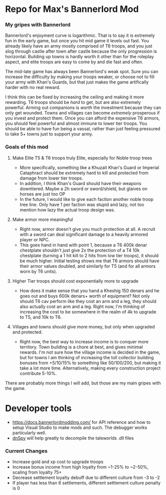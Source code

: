 # Repo for Max's Bannerlord Mod

### My gripes with Bannerlord

Bannerlord's enjoyment curve is logarithmic. That is to say it is extremely fun in the early game, but once you hit mid game it levels out fast. You already likely have an army mostly comprised of T6 troops, and you just slog through castle after town after castle because the only progression is horizontal. Building up towns is hardly worth it other than for the roleplay aspect, and elite troops are easy to come by and die fast and often.

The mid-late game has always been Bannerlord's weak spot. Sure you can increase the difficulty by making your troops weaker, or choose not to fill your army with Khan's Guards, but that just makes the game artifically harder with no real reward.

I think this can be fixed by increasing the ceiling and making it more rewarding. T6 troops should be *hard* to get, but are also extremely powerful. Arming out companions is *worth* the investment because they can only get wounded. Towns and villages can become *extremely* prosperous if you invest and protect them. Once you can afford the expensive T6 armors, you should feel powerful and almost immune to lower tier troops. You should be able to have fun being a vassal, rather than just feeling pressured to take 5+ towns just to support your army. 


### Goals of this mod
 1. Make Elite T5 & T6 troops truly Elite, especially for Noble troop trees
    - More specifically, something like a Khuzait Khan's Guard or Imperial Cataphract should be extremely hard to kill and protected from damage from lower tier troops.
    - In addition, I think Khan's Guard should have their weapons downtiered. Maybe a 2h sword or sword/shield, but glaives on horses are just too OP
    - In the future, I would like to give each faction another noble troop tree line. Only have 1 per faction was stupid and lazy, not too mention how lazy the actual troop design was.
 2. Make armor more meaningful
    - Right now, armor doesn't give you much protection at all. A recruit with a sword can deal significant damage to a heavily armored player or NPC.
    - This goes hand in hand with point 1, because a T6 400k denar chestplate shouldn't just give 2x the protection of a T4 10k chestplate (turning a 1 hit kill to 2 hits from low tier troops), it should be much higher. Initial testing shows me that T6 armors should have their armor values doubled, and similarly for T5 (and for all armors worn by T6 units).

 3. Higher Tier troops should cost exponentially more to upgrade
    - How does it make sense that you hand a Kheshig 150 denars and he goes out and buys 600k denars+ worth of equipment? Not only should T6 cav perform like they cost an arm and a leg, they should also actually cost an arm and a leg. Right now, I'm thinking of increasing the cost to be somewhere in the realm of 4k to upgrade to T5, and 10k to T6.

 4. Villages and towns should give more money, but only when upgraded and protected.
    - Right now, the best way to increase income is to conquer more territory. Town building is a chore at best, and gives minimal rewards. I'm not sure how the village income is decided in the game, but for towns I am thinking of increasing the toll collector building bonuses from +5/10/15% to something like 50/100/200, but making it take a lot more time. Alternatively, making every construction project contribute 5-10%.

There are probably more things I will add, but those are my main gripes with the game. 

# Developer tools

 - https://docs.bannerlordmodding.com/ for API reference and how to setup Visual Studio to make mods and such. The debugger works particularly well.
 - [dnSpy](https://dnspy.org/) will help greatly to decompile the taleworlds .dll files


### Current Changes
 - Increase gold and xp cost to upgrade troops
 - Increase bonus income from high loyalty from ~1-25% to ~2-50%, scaling from loyalty 75+
 - Decrease settlement loyalty debuff due to different culture from -3 to -2
 - If player has less than 6 settlements, different settlement culture penalty is 0
